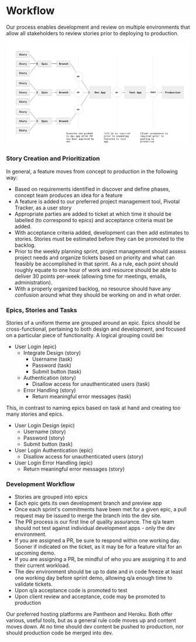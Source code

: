 # Workflow

Our process enables development and review on multiple environments that allow all stakeholders to review stories prior to deploying to production.

![](../_doc/dev-workflow.png)

### Story Creation and Prioritization
In general, a feature moves from concept to production in the following way:

* Based on requirements identified in discover and define phases, concept team produces an idea for a feature
* A feature is added to our preferred project management tool, Pivotal Tracker, as a user story
* Appropriate parties are added to ticket at which time it should be labelled (to correspond to epics) and acceptance criteria must be added.
* With acceptance criteria added, development can then add estimates to stories. Stories must be estimated before they can be promoted to the backlog.
* Prior to the weekly planning sprint, project management should assess project needs and organize tickets based on priority and what can feasibly be accomplished in that sprint. As a rule, each point should roughly equate to one hour of work and resource should be able to deliver 30 points per-week (allowing time for meetings, emails, administration).
* With a properly organized backlog, no resource should have any confusion around what they should be working on and in what order.

### Epics, Stories and Tasks

Stories of a uniform theme are grouped around an epic. Epics should be cross-functional, pertaining to both design and development, and focused on a particular piece of functionality. A logical grouping could be:

* User Login (epic)
	* Integrate Design (story)
		* Username (task)
		* Password (task)
		* Submit button (task)
	* Authentication (story)
		* Disallow access for unauthenticated users (task)
	* Error Handling (story)
		* Return meaningful error messages (task)

This, in contrast to naming epics based on task at hand and creating too many stories and epics.

* User Login Design (epic)
	* Username (story)
	* Password (story)
	* Submit button (task)
* User Login Authentication (epic)
	* Disallow access for unauthenticated users (story)
* User Login Error Handling (epic)
	* Return meaningful error messages (story)


### Development Workflow

* Stories are grouped into epics
* Each epic gets its own development branch and preview app
* Once each sprint's commitments have been met for a given epic, a pull request may be issued to merge the branch into the dev site.
* The PR process is our first line of quality assurance. The q/a team should not test against individual development apps - only the dev environment.
* If you are assigned a PR, be sure to respond within one working day. Sooner if indicated on the ticket, as it may be for a feature vital for an upcoming demo.
* If you are assigning a PR, be mindful of who you are assigning it to and their current workload.
* The dev environment should be up to date and in code freeze at least one working day before sprint demo, allowing q/a enough time to validate tickets.
* Upon q/a acceptance code is promoted to test
* Upon client review and acceptance, code may be promoted to production

Our preferred hosting platforms are Pantheon and Heroku. Both offer various, useful tools, but as a general rule code moves up and content moves down. At no time should dev content be pushed to production, nor should production code be merged into dev.

